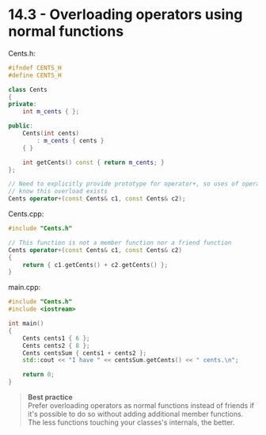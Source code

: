 # 14.3 - Overloading operators using normal functions

Cents.h:

```c++
#ifndef CENTS_H
#define CENTS_H

class Cents
{
private:
    int m_cents { };

public:
    Cents(int cents)
        : m_cents { cents }
    { }

    int getCents() const { return m_cents; }
};

// Need to explicitly provide prototype for operator+, so uses of operator+ in other files
// know this overload exists
Cents operator+(const Cents& c1, const Cents& c2);
```

Cents.cpp:

```c++
#include "Cents.h"

// This function is not a member function nor a friend function
Cents operator+(const Cents& c1, const Cents& c2)
{
    return { c1.getCents() + c2.getCents() };
}
```

main.cpp:

```c++
#include "Cents.h"
#include <iostream>

int main()
{
    Cents cents1 { 6 };
    Cents cents2 { 8 };
    Cents centsSum { cents1 + cents2 };
    std::cout << "I have " << centsSum.getCents() << " cents.\n";

    return 0;
}
```

> **Best practice**<br>
> Prefer overloading operators as normal functions instead of friends if it's possible to
> do so without adding additional member functions. The less functions touching your
> classes's internals, the better.
